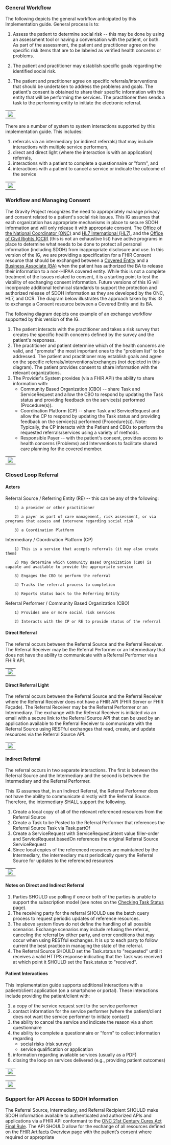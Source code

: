 ### General Workflow

The following depicts the general workflow anticipated by this Implementation guide.  General process is to:

1) Assess the patient to determine social risk -- this may be done by using an assessment tool or having a conversation with the patient, or both.  As part of the assessment, the patient and practitioner agree on the specific risk items that are to be labeled as verified health concerns or problems.

2) The patient and practitioner may establish specific goals regarding the identified social risk.

3) The patient and practitioner agree on specific referrals/interventions that should be undertaken to address the problems and goals.  The patient's consent is obtained to share their specific information with the entity that will be performing the services.  The practitioner then sends a task to the performing entity to initiate the electronic referral.

<table><tr><td><img src="GeneralWorkflow3.jpg" /></td></tr></table>

There are a number of system to system interactions supported by this implementation guide.  This includes: 

1. referrals via an intermediary (or indirect referrals) that may include interactions with multiple service performers,
2. direct and direct light (where the interaction is with an application) referrals,
3. interactions with a patient to complete a questionnaire or "form", and
4. interactions with a patient to cancel a service or indicate the outcome of the service

<table><tr><td><img src="OverallInteractions.jpg" /></td></tr></table>



### Workflow and Managing Consent

The Gravity Project recognizes the need to appropriately manage privacy and consent related to a patient's social risk issues.  This IG assumes that each organization has appropriate mechanisms in place to secure SDOH information and will only release it with appropriate consent.  The [Office of the National Coordinator (ONC)](https://www.healthit.gov/) and [HL7 International (HL7)](http://www.hl7.org/index.cfm), and the [Office of Civil Rights (OCR)](https://www.hhs.gov/ocr/index.html) (this is not an exhaustive list) have active programs in place to determine what needs to be done to protect all personal information (including SDOH) from inappropriate disclosure and use.  In this version of the IG, we are providing a specification for a FHIR Consent resource that should be exchanged between a [Covered Entity](https://www.hhs.gov/hipaa/for-professionals/covered-entities/index.html) and a [Business Associate (BA)](https://www.hhs.gov/hipaa/for-professionals/privacy/guidance/business-associates/index.html) when the patient has authorized the BA to release their information to a non-HIPAA covered entity.  While this is not a complete treatment of the issues related to consent, it is a starting point to test the viability of exchanging consent information.  Future versions of this IG will incorporate additional technical standards to support the protection and authorized release of SDOH information as they are developed by the ONC, HL7, and OCR.  The diagram below illustrates the approach taken by this IG to exchange a Consent resource between a Covered Entity and its BA.

The following diagram depicts one example of an exchange workflow supported by this version of the IG.

1. The patient interacts with the practitioner and takes a risk survey that creates the specific health concerns defined by the survey and the patient's responses.
2. The practitioner and patient determine which of the health concerns are valid, and "promote" the most important ones to the "problem list" to be addressed.  The patient and practitioner may establish goals and agree on the specific referrals/interventions/exchanges (not depicted in this diagram).  The patient provides consent to share information with the relevant organizations.
3. The Provider's System provides (via a FHIR API) the ability to share information with:
   *  Community Based Organization (CBO) -- share Task and ServiceRequest and allow the CBO to respond by updating the Task status and providing feedback on the service(s) performed (Procedure(s)).
   *  Coordination Platform (CP) -- share Task and ServiceRequest and allow the CP to respond by updating the Task status and providing feedback on the service(s) performed (Procedure(s)).
      	Note: Typically, the CP interacts with the Patient and CBOs to perform the requested referrals/services using a variety of methods.
   *  Responsible Payer -- with the patient's consent, provides access to health concerns (Problems) and Interventions to facilitate shared care planning for the covered member.

<table><tr><td><img src="SDOHInteractionsDrawingConsentV5.jpg" /></td></tr></table>

### Closed Loop Referral

#### Actors

Referral Source / Referring Entity (RE)  -- this can be any of the following:

		1) a provider or other practitioner
	
		2) a payer as part of care management, risk assessment, or via programs that assess and intervene regarding social risk
	
		3) a Coordination Platform

Intermediary / Coordination Platform (CP)

		1) This is a service that accepts referrals (it may also create them)
	
		2) May determine which Community Based Organization (CBO) is capable and available to provide the appropriate service
	
		3) Engages the CBO to perform the referral 
	
		4) Tracks the referral process to completion
	
		5) Reports status back to the Referring Entity

Referral Performer / Community Based Organization (CBO)

		1) Provides one or more social risk services
	
		2) Interacts with the CP or RE to provide status of the referral

#### Direct Referral

The referral occurs between the Referral Source and the Referral Receiver.  The Referral Receiver may be the Referral Performer or an Intermediary that does not have the ability to communicate with a Referral Performer via a FHIR API.

<table><tr><td><img src="DirectReferralSF.jpg" /></td></tr></table>

#### Direct Referral Light

The referral occurs between the Referral Source and the Referral Receiver where the Referral Receiver does not have a FHIR API (FHIR Server or FHIR Façade).  The Referral Receiver may be the Referral Performer or an Intermediary.  The exchange with the Referral Receiver is initiated via an email with a secure link to the Referral Source API that can be used by an application available to the Referral Receiver to communicate with the Referral Source using RESTful exchanges that read, create, and update resources via the Referral Source API.

<table><tr><td><img src="DirectReferralLightSF.jpg" /></td></tr></table>



#### Indirect Referral

The referral occurs in two separate interactions. The first is between the Referral Source and the Intermediary and the second is between the Intermediary and the Referral Performer.

This IG assumes that, in an Indirect Referral, the Referral Performer does not have the ability to communicate directly with the Referral Source.  Therefore, the intermediary SHALL support the following.

1. Create a local copy of all of the relevant referenced resources from the Referral Source
2. Create a Task to be Posted to the Referral Performer that references the Referral Source Task via Task.partOf
3. Create a ServiceRequest with ServiceRequest.intent value filler-order and ServiceRequest.basedOn references the original Referral Source ServiceRequest
4. Since local copies of the referenced resources are maintained by the Intermediary, the intermediary must periodically query the Referral Source for updates to the referenced resources

<table><tr><td><img src="IndirectReferralSF.jpg" /></td></tr></table>

#### Notes on Direct and Indirect Referral
1. Parties SHOULD use polling if one or both of the parties is unable to support the subscription model (see notes on the [Checking Task Status](checking_task_status.html) page).
2. The receiving party for the referral SHOULD use the batch query process to request periodic updates of reference resources. 
3. The above system flows do not define the handling of all possible scenarios. Exchange scenarios may include refusing the referral, canceling the referral by either party, and error conditions that may occur when using RESTful exchanges.  It is up to each party to follow current the best practice in managing the state of the referral.
4. The Referral Source SHOULD set the Task.status to "requested" until it receives a valid HTTPS response indicating that the Task was received at which point it SHOULD set the Task.status to "received".

#### Patient Interactions

This implementation guide supports additional interactions with a patient/client application (on a smartphone or portal).  These interactions include providing the patient/client with:

1. a copy of the service request sent to the service performer
2. contact information for the service performer (where the patient/client does not want the service performer to initiate contact)
3. the ability to cancel the service and indicate the reason via a short questionnaire
4. the ability to complete a questionnaire or "form" to collect information regarding
   - social risks (risk survey)
   - service qualification or application
5. information regarding available services (usually as a PDF)
6. closing the loop on services delivered (e.g., providing patient outcomes)

<table><tr><td><img src="PatientClientExchange.jpg" /></td></tr></table>

<table><tr><td><img src="PatientQuestionnaire.jpg" /></td></tr></table>



### Support for API Access to SDOH Information

The Referral Source, Intermediary, and Referral Recipient SHOULD make SDOH information available to authenticated and authorized APIs and applications via a FHIR API conformant to the [ONC 21st Century Cures Act Final Rule](https://www.healthit.gov/curesrule/).  The API SHOULD allow for the exchange of all resources defined on the [FHIR Artifacts Overview](fhir_artifacts_overview.html) page with the patient’s consent where required or appropriate
